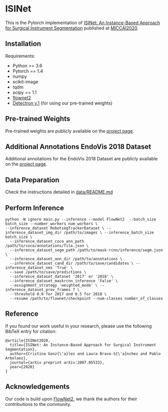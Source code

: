 # ISINet

This is the Pytorch implementation of [ISINet: An Instance-Based Approach for Surgical Instrument Segmentation](https://arxiv.org/abs/2007.05533) published at [MICCAI2020](https://www.miccai2020.org/en/).

## Installation
Requirements:
- Python >= 3.6
- Pytorch == 1.4
- numpy 
- scikit-image 
- tqdm 
- scipy == 1.1
- [flownet2](https://github.com/NVIDIA/flownet2-pytorch)
- [Detectron v.1](https://github.com/facebookresearch/maskrcnn-benchmark) (for using our pre-trained weights)

## Pre-trained Weights
Pre-trained weights are publicly available on the [project page](https://biomedicalcomputervision.uniandes.edu.co/publications/isinet-an-instance-based-approach-for-surgical-instrument-segmentation/).

## Additional Annotations EndoVis 2018 Dataset
Additional annotations for the EndoVis 2018 Dataset are publicly available on the [project page](https://biomedicalcomputervision.uniandes.edu.co/publications/isinet-an-instance-based-approach-for-surgical-instrument-segmentation/).

## Data Preparation
Check the instructions detailed in [data/README.md](data/README.md)
## Perform Inference
````
python -W ignore main.py --inference --model FlowNet2  --batch_size batch_size --number_workers num_workers \
--inference_dataset RobotsegTrackerDataset \ --inference_dataset_img_dir /path/to/images \ --inference_batch_size batch_size \
  --inference_dataset_coco_ann_path /path/to/coco/annotations/file.json \
  --inference_dataset_segm_path /path/to/mask-rcnn/inference/segm.json \
  --inference_dataset_ann_dir /path/to/annotations \
  --inference_dataset_cand_dir /path/to/save/candidates \ --inference_dataset_nms 'True' \
  --save /path/to/save/predictions \
  --inference_dataset_dataset '2017' or '2018' \
  --inference_dataset_maskrcnn_inference 'False' \
  --assignment_strategy 'weighted_mode' \ --inference_dataset_prev_frames 7 \
  --threshold 0.0 for 2017 and 0.5 for 2018 \
  --resume /path/to/flownet/checkpoint --num-classes number_of_classes
````

## Reference
If you found our work useful in your research, please use the following BibTeX entry for citation:

````
@article{ISINet2020,
  title={ISINet: An Instance-Based Approach for Surgical Instrument Segmentation},
  author={Cristina Gonz{\'a}lez and Laura Bravo-S{\'a}nchez and Pablo Arbelaez},
  journal={arXiv preprint arXiv:2007.05533},
  year={2020}
}
````

## Acknowledgements
Our code is build upon [FlowNet2](https://github.com/NVIDIA/flownet2-pytorch), we thank the authors for their contributions to the community.

